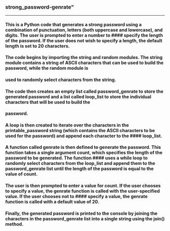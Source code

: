 ### strong_password-genrate" 
---

#### This is a Python code that generates a strong password using a combination of punctuation, letters (both uppercase and lowercase), and digits. The user is prompted to enter a number to #### specify the length of the password. If the user does not wish to specify a length, the default length is set to 20 characters.

#### The code begins by importing the string and random modules. The string module contains a string of ASCII characters that can be used to build the password, while the random module is 
#### used to  randomly select characters from the string.

#### The code then creates an empty list called password_genrate to store the generated password and a list called loop_list to store the individual characters that will be used to build the 
#### password.

#### A loop is then created to iterate over the characters in the printable_password string (which contains the ASCII characters to be used for the password) and append each character to the #### loop_list.

#### A function called genrate is then defined to generate the password. This function takes a single argument count, which specifies the length of the password to be generated. The function #### uses a while loop to randomly select characters from the loop_list and append them to the password_genrate list until the length of the password is equal to the value of count.

#### The user is then prompted to enter a value for count. If the user chooses to specify a value, the genrate function is called with the user-specified value. If the user chooses not to #### specify a value, the genrate function is called with a default value of 20.

#### Finally, the generated password is printed to the console by joining the characters in the password_genrate list into a single string using the join() method.
